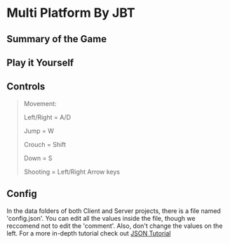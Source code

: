 Multi Platform
By JBT
==========

Summary of the Game
----------

Play it Yourself
----------

Controls
----------
> Movement:
>
> 	Left/Right = A/D
>
> 	Jump = W
>
> 	Crouch = Shift
>
> 	Down = S
>
> Shooting = Left/Right Arrow keys
>
Config
----------
In the data folders of both Client and Server projects, there is a file named 'config.json'. You can edit all the values inside the file, though we reccomend not to edit the 'comment'. Also, don't change the values on the left. For a more in-depth tutorial check out [JSON Tutorial](https://www.w3schools.com/js/js_json_syntax.asp)
